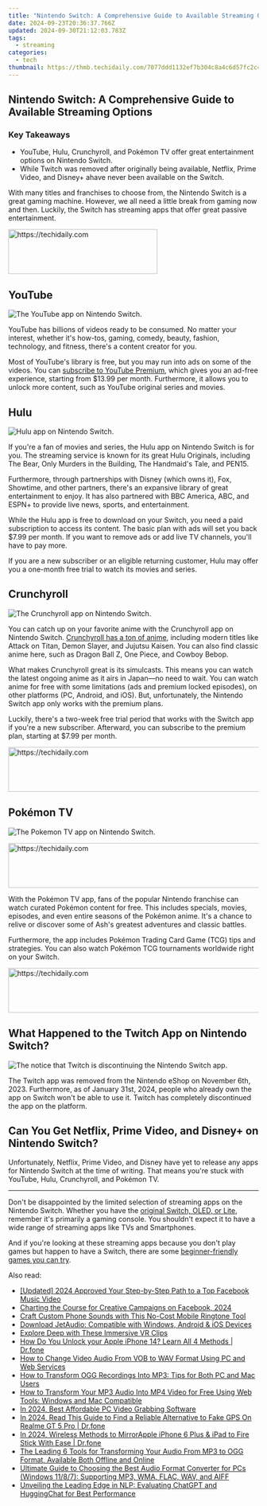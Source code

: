 ```yaml
---
title: "Nintendo Switch: A Comprehensive Guide to Available Streaming Options"
date: 2024-09-23T20:36:37.766Z
updated: 2024-09-30T21:12:03.783Z
tags:
  - streaming
categories:
  - tech
thumbnail: https://thmb.techidaily.com/7077ddd1132ef7b304c8a4c6d57fc2c4c3da823c4ca2efa45fb7b2172157b200.jpg
---
```


## Nintendo Switch: A Comprehensive Guide to Available Streaming Options

### Key Takeaways

* YouTube, Hulu, Crunchyroll, and Pokémon TV offer great entertainment options on Nintendo Switch.
* While Twitch was removed after originally being available, Netflix, Prime Video, and Disney+ ahave never been available on the Switch.

 With many titles and franchises to choose from, the Nintendo Switch is a great gaming machine. However, we all need a little break from gaming now and then. Luckily, the Switch has streaming apps that offer great passive entertainment.

<!-- affiliate ads begin -->
<a href="https://laganoo.pxf.io/c/5597632/1528693/16446" target="_top" id="1528693">
  <img src="//a.impactradius-go.com/display-ad/16446-1528693" border="0" alt="https://techidaily.com" width="300" height="90"/>
</a>
<img height="0" width="0" src="https://laganoo.pxf.io/i/5597632/1528693/16446" style="position:absolute;visibility:hidden;" border="0" />
<!-- affiliate ads end -->

##  YouTube

![The YouTube app on Nintendo Switch.](https://static1.howtogeekimages.com/wordpress/wp-content/uploads/2024/02/youtube-nintendo-switch.jpg) 

 YouTube has billions of videos ready to be consumed. No matter your interest, whether it's how-tos, gaming, comedy, beauty, fashion, technology, and fitness, there's a content creator for you.

 Most of YouTube's library is free, but you may run into ads on some of the videos. You can [subscribe to YouTube Premium](https://extra-approaches.techidaily.com/in-2024-pinnacle-all-in-one-4k-with-touch-display/), which gives you an ad-free experience, starting from $13.99 per month. Furthermore, it allows you to unlock more content, such as YouTube original series and movies.

##  Hulu

![Hulu app on Nintendo Switch.](https://static1.howtogeekimages.com/wordpress/wp-content/uploads/2024/02/hulu-switch-1.png) 

 If you're a fan of movies and series, the Hulu app on Nintendo Switch is for you. The streaming service is known for its great Hulu Originals, including The Bear, Only Murders in the Building, The Handmaid's Tale, and PEN15.

 Furthermore, through partnerships with Disney (which owns it), Fox, Showtime, and other partners, there's an expansive library of great entertainment to enjoy. It has also partnered with BBC America, ABC, and ESPN+ to provide live news, sports, and entertainment.

 While the Hulu app is free to download on your Switch, you need a paid subscription to access its content. The basic plan with ads will set you back $7.99 per month. If you want to remove ads or add live TV channels, you'll have to pay more.

 If you are a new subscriber or an eligible returning customer, Hulu may offer you a one-month free trial to watch its movies and series.

##  Crunchyroll

![The Crunchyroll app on Nintendo Switch.](https://static1.howtogeekimages.com/wordpress/wp-content/uploads/2024/02/crunchyroll-nintendo-switch.jpg) 

 You can catch up on your favorite anime with the Crunchyroll app on Nintendo Switch. [Crunchyroll has a ton of anime](https://fix-guide.techidaily.com/how-to-resolve-samsung-galaxy-s23-fe-screen-not-working-drfone-by-drfone-fix-android-problems-fix-android-problems/), including modern titles like Attack on Titan, Demon Slayer, and Jujutsu Kaisen. You can also find classic anime here, such as Dragon Ball Z, One Piece, and Cowboy Bebop.

 What makes Crunchyroll great is its simulcasts. This means you can watch the latest ongoing anime as it airs in Japan—no need to wait. You can watch anime for free with some limitations (ads and premium locked episodes), on other platforms (PC, Android, and iOS). But, unfortunately, the Nintendo Switch app only works with the premium plans.

 Luckily, there's a two-week free trial period that works with the Switch app if you're a new subscriber. Afterward, you can subscribe to the premium plan, starting at $7.99 per month.

<!-- affiliate ads begin -->
<a href="https://appsumo.8odi.net/c/5597632/2123733/7443" target="_top" id="2123733">
  <img src="//a.impactradius-go.com/display-ad/7443-2123733" border="0" alt="https://techidaily.com" width="728" height="90"/>
</a>
<img height="0" width="0" src="https://appsumo.8odi.net/i/5597632/2123733/7443" style="position:absolute;visibility:hidden;" border="0" />
<!-- affiliate ads end -->

##  Pokémon TV

![The Pokemon TV app on Nintendo Switch.](https://static1.howtogeekimages.com/wordpress/wp-content/uploads/2024/02/pokemon-tv-nintendo-swith.jpg) 

<!-- affiliate ads begin -->
<a href="https://ephamedtechinc.pxf.io/c/5597632/2123512/26400" target="_top" id="2123512">
  <img src="//a.impactradius-go.com/display-ad/26400-2123512" border="0" alt="https://techidaily.com" width="728" height="90"/>
</a>
<img height="0" width="0" src="https://ephamedtechinc.pxf.io/i/5597632/2123512/26400" style="position:absolute;visibility:hidden;" border="0" />
<!-- affiliate ads end -->

 With the Pokémon TV app, fans of the popular Nintendo franchise can watch curated Pokémon content for free. This includes specials, movies, episodes, and even entire seasons of the Pokémon anime. It's a chance to relive or discover some of Ash's greatest adventures and classic battles.

 Furthermore, the app includes Pokémon Trading Card Game (TCG) tips and strategies. You can also watch Pokémon TCG tournaments worldwide right on your Switch.

<!-- affiliate ads begin -->
<a href="https://appsumo.8odi.net/c/5597632/2037345/7443" target="_top" id="2037345">
  <img src="//a.impactradius-go.com/display-ad/7443-2037345" border="0" alt="https://techidaily.com" width="728" height="90"/>
</a>
<img height="0" width="0" src="https://appsumo.8odi.net/i/5597632/2037345/7443" style="position:absolute;visibility:hidden;" border="0" />
<!-- affiliate ads end -->

##  What Happened to the Twitch App on Nintendo Switch?

![The notice that Twitch is discontinuing the Nintendo Switch app.](https://static1.howtogeekimages.com/wordpress/wp-content/uploads/2024/02/twitch-nintendo-switch-statement.jpg) 

 The Twitch app was removed from the Nintendo eShop on November 6th, 2023\. Furthermore, as of January 31st, 2024, people who already own the app on Switch won't be able to use it. Twitch has completely discontinued the app on the platform.

##  Can You Get Netflix, Prime Video, and Disney+ on Nintendo Switch?

 Unfortunately, Netflix, Prime Video, and Disney have yet to release any apps for Nintendo Switch at the time of writing. That means you're stuck with YouTube, Hulu, Crunchyroll, and Pokémon TV.

---

 Don't be disappointed by the limited selection of streaming apps on the Nintendo Switch. Whether you have the [original Switch, OLED, or Lite](https://win11.techidaily.com/1719355296197-dimming-windows-11-brightness-simple-fixes-unveiled/), remember it's primarily a gaming console. You shouldn't expect it to have a wide range of streaming apps like TVs and Smartphones.

 And if you're looking at these streaming apps because you don't play games but happen to have a Switch, there are some [beginner-friendly games you can try](https://extra-resources.techidaily.com/in-2024-comparison-of-googles-ar-embellishments-to-competitors/).

<ins class="adsbygoogle"
     style="display:block"
     data-ad-format="autorelaxed"
     data-ad-client="ca-pub-7571918770474297"
     data-ad-slot="1223367746"></ins>

<ins class="adsbygoogle"
     style="display:block"
     data-ad-client="ca-pub-7571918770474297"
     data-ad-slot="8358498916"
     data-ad-format="auto"
     data-full-width-responsive="true"></ins>

<span class="atpl-alsoreadstyle">Also read:</span>
<div><ul>
<li><a href="https://facebook-videos.techidaily.com/updated-2024-approved-your-step-by-step-path-to-a-top-facebook-music-video/"><u>[Updated] 2024 Approved Your Step-by-Step Path to a Top Facebook Music Video</u></a></li>
<li><a href="https://facebook-video-files.techidaily.com/charting-the-course-for-creative-campaigns-on-facebook-2024/"><u>Charting the Course for Creative Campaigns on Facebook, 2024</u></a></li>
<li><a href="https://media-tips.techidaily.com/craft-custom-phone-sounds-with-this-no-cost-mobile-ringtone-tool/"><u>Craft Custom Phone Sounds with This No-Cost Mobile Ringtone Tool</u></a></li>
<li><a href="https://media-tips.techidaily.com/download-jetaudio-compatible-with-windows-android-and-ios-devices/"><u>Download JetAudio: Compatible with Windows, Android & iOS Devices</u></a></li>
<li><a href="https://youtube-lab.techidaily.com/re-deep-with-these-immersive-vr-clips/"><u>Explore Deep with These Immersive VR Clips</u></a></li>
<li><a href="https://iphone-unlock.techidaily.com/how-do-you-unlock-your-apple-iphone-14-learn-all-4-methods-drfone-by-drfone-ios/"><u>How Do You Unlock your Apple iPhone 14? Learn All 4 Methods | Dr.fone</u></a></li>
<li><a href="https://media-tips.techidaily.com/how-to-change-video-audio-from-vob-to-wav-format-using-pc-and-web-services/"><u>How to Change Video Audio From VOB to WAV Format Using PC and Web Services</u></a></li>
<li><a href="https://media-tips.techidaily.com/how-to-transform-ogg-recordings-into-mp3-tips-for-both-pc-and-mac-users/"><u>How to Transform OGG Recordings Into MP3: Tips for Both PC and Mac Users</u></a></li>
<li><a href="https://media-tips.techidaily.com/how-to-transform-your-mp3-audio-into-mp4-video-for-free-using-web-tools-windows-and-mac-compatible/"><u>How to Transform Your MP3 Audio Into MP4 Video for Free Using Web Tools: Windows and Mac Compatible</u></a></li>
<li><a href="https://video-screen-grab.techidaily.com/in-2024-best-affordable-pc-video-grabbing-software/"><u>In 2024, Best Affordable PC Video Grabbing Software</u></a></li>
<li><a href="https://phone-solutions.techidaily.com/in-2024-read-this-guide-to-find-a-reliable-alternative-to-fake-gps-on-realme-gt-5-pro-drfone-by-drfone-virtual-android/"><u>In 2024, Read This Guide to Find a Reliable Alternative to Fake GPS On Realme GT 5 Pro | Dr.fone</u></a></li>
<li><a href="https://screen-mirror.techidaily.com/in-2024-wireless-methods-to-mirrorapple-iphone-6-plus-and-ipad-to-fire-stick-with-ease-drfone-by-drfone-ios/"><u>In 2024, Wireless Methods to MirrorApple iPhone 6 Plus & iPad to Fire Stick With Ease | Dr.fone</u></a></li>
<li><a href="https://media-tips.techidaily.com/the-leading-6-tools-for-transforming-your-audio-from-mp3-to-ogg-format-available-both-offline-and-online/"><u>The Leading 6 Tools for Transforming Your Audio From MP3 to OGG Format, Available Both Offline and Online</u></a></li>
<li><a href="https://media-tips.techidaily.com/ultimate-guide-to-choosing-the-best-audio-format-converter-for-pcs-windows-1187-supporting-mp3-wma-flac-wav-and-aiff/"><u>Ultimate Guide to Choosing the Best Audio Format Converter for PCs (Windows 11/8/7): Supporting MP3, WMA, FLAC, WAV, and AIFF</u></a></li>
<li><a href="https://vp-tips.techidaily.com/unveiling-the-leading-edge-in-nlp-evaluating-chatgpt-and-huggingchat-for-best-performance/"><u>Unveiling the Leading Edge in NLP: Evaluating ChatGPT and HuggingChat for Best Performance</u></a></li>
</ul></div>

